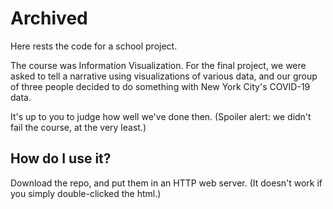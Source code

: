 # Archived
Here rests the code for a school project.

The course was Information Visualization. For the final project, we were asked to tell a narrative using visualizations of various data, and our group of three people decided to do something with New York City's COVID-19 data.

It's up to you to judge how well we've done then. (Spoiler alert: we didn't fail the course, at the very least.)

## How do I use it?
Download the repo, and put them in an HTTP web server. (It doesn't work if you simply double-clicked the html.)
